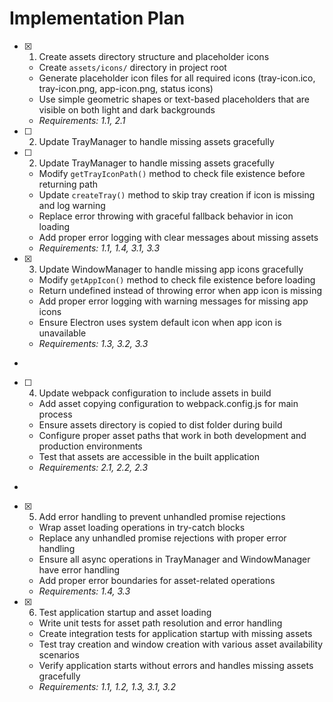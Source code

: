# Implementation Plan

- [x] 1. Create assets directory structure and placeholder icons




  - Create `assets/icons/` directory in project root
  - Generate placeholder icon files for all required icons (tray-icon.ico, tray-icon.png, app-icon.png, status icons)
  - Use simple geometric shapes or text-based placeholders that are visible on both light and dark backgrounds
  - _Requirements: 1.1, 2.1_
- [ ] 2. Update TrayManager to handle missing assets gracefully







- [ ] 2. Update TrayManager to handle missing assets gracefully

  - Modify `getTrayIconPath()` method to check file existence before returning path
  - Update `createTray()` method to skip tray creation if icon is missing and log warning
  - Replace error throwing with graceful fallback behavior in icon loading
  - Add proper error logging with clear messages about missing assets
  - _Requirements: 1.1, 1.4, 3.1, 3.3_

- [x] 3. Update WindowManager to handle missing app icons gracefully




  - Modify `getAppIcon()` method to check file existence before loading
  - Return undefined instead of throwing error when app icon is missing
  - Add proper error logging with warning messages for missing app icons
  - Ensure Electron uses system default icon when app icon is unavailable
  - _Requirements: 1.3, 3.2, 3.3_
-

- [ ] 4. Update webpack configuration to include assets in build



  - Add asset copying configuration to webpack.config.js for main process
  - Ensure assets directory is copied to dist folder during build
  - Configure proper asset paths that work in both development and production environments
  - Test that assets are accessible in the built application
  - _Requirements: 2.1, 2.2, 2.3_
-

- [x] 5. Add error handling to prevent unhandled promise rejections




  - Wrap asset loading operations in try-catch blocks
  - Replace any unhandled promise rejections with proper error handling
  - Ensure all async operations in TrayManager and WindowManager have error handling
  - Add proper error boundaries for asset-related operations
  - _Requirements: 1.4, 3.3_

- [x] 6. Test application startup and asset loading




  - Write unit tests for asset path resolution and error handling
  - Create integration tests for application startup with missing assets
  - Test tray creation and window creation with various asset availability scenarios
  - Verify application starts without errors and handles missing assets gracefully
  - _Requirements: 1.1, 1.2, 1.3, 3.1, 3.2_